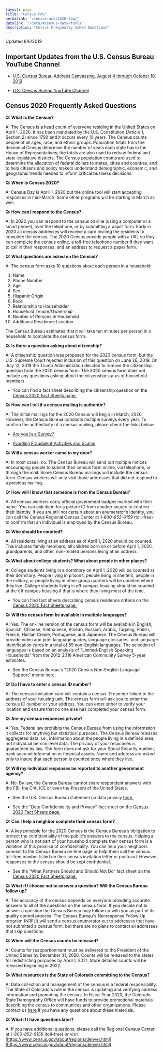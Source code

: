 ```yaml
---
layout: page
title: "Census FAQ"
permalink: "/census-acs/2020-faq/"
datalink: "/data/#census-data-tools"
description: "Census Frequently Asked Questions"
---
```



Updated 8/6/2019

## Important Updates from the U.S. Census Bureau YouTube Channel

- [U.S. Census Bureau Address Canvassing, August 4 through October 18, 2019](https://youtu.be/tOSl4sc3Ts4)

- [U.S. Census Bureau YouTube Channel](https://www.youtube.com/user/uscensusbureau)

## Census 2020 Frequently Asked Questions

**Q: What is the Census?**

A: The Census is a head count of everyone residing in the United States on April 1, 2020.  It has been mandated by the U.S. Constitution (Article 1, Section 2) since 1790 and it occurs every 10 years.  The Census counts people of all ages, race, and ethnic groups. Population totals from the decennial Census determine the number of seats each state has in the House of Representatives; the totals are also used to redraw federal and state legislative districts. The Census population counts are used to determine the allocation of federal dollars to states, cities and counties, and to help citizens and policy makers understand demographic, economic, and geographic trends needed to inform critical business decisions.

**Q: When is Census 2020?**

A: Census Day is April 1, 2020 but the online tool will start accepting responses in mid-March.  Some other programs will be starting in March as well.

**Q: How can I respond to the Census?**

A: In 2020 you can respond to the census on-line (using a computer or a smart phone), over the telephone, or by submitting a paper form.  Early in 2020 all census addresses will receive a card inviting the residents to complete the census.  The 2020 Census provide people with a URL so they can complete the census online, a toll-free telephone number if they want to call in their responses, and an address to request a paper form.

**Q:  What questions are asked on the Census?**

A: The census form asks 10 questions about each person in a household:

1. Name
2. Phone Number
3. Age
4. Sex
5. Hispanic Origin
6. Race
7. Relationship to Householder 
8. Household Tenure/Ownership
9. Number of Persons in Household
10. Additional Residence Location
 
The Census Bureau estimates that it will take ten minutes per person in a household to complete the census form.

**Q: Is there a question asking about citzenship?**

A: A citisenship question was proposed for the 2020 census form, but the U.S. Supreme Court rejected inclusion of this question on June 26, 2019.  On July 12, 2019 the Trump Administration decided to remove the citizenship question from the 2020 census form.  The 2020 census form does not include any questions asking about the citizenship status of household members.

- You can find a fact sheet describing the citizenship question on the [Census 2020 Fact Sheets page.](https://demography.dola.colorado.gov/census-acs/2020-factsheets/)

 
**Q: How can I tell if a census mailing is authentic?**

A: The initial mailings for the 2020 Census will begin in March, 2020. However, the Census Bureua conducts multiple surveys every year.  To confirm the authenticity of a census mailing, please check the links below:

- [Are you In a Survey?](https://www.census.gov/programs-surveys/are-you-in-a-survey/survey-list.html) 

- [Avoiding Fraudulent Activities and Scams](https://www.census.gov/programs-surveys/are-you-in-a-survey/fraudulent-activity-and-scams.html)  

**Q: Will a census worker come to my door?**

A: In most cases, no.  The Census Bureau will send out multiple notices encouraging people to submit their census form online, via telephone, or through the mail.  Some Census Bureau mailings will include the census form.  Census workers will only visit those addresses that did not respond to a previous mailing. 

**Q: How will I know that someone is from the Census Bureau?**

A: All census workers carry official government badges marked with their name.  You can ask them for a picture ID from another source to confirm their identity.  If you are still not certain about an enumerator’s identity, you can call the Census Regional Census Center at *1-800-852-6159* (toll-free) to confirm that an individual is employed by the Census Bureau.

**Q: Who should be counted?**

A: All residents living at an address as of April 1, 2020 should be counted.  This includes family members, all children born on or before April 1, 2020,  grandparents, and other, non-related persons living at an address.

**Q: What about college students? What about people in other places?**

A: College students living in a dormitory on April 1, 2020 will be counted at their dormitory.  People living in prisons, people living in shelters, people in the military, or people living in other group quarters will be counted where they live.  College students living in off campus housing should be counted at the off campus housing if that is where they living most of the time.

 - You can find fact sheets describing census residence criteria on the [Census 2020 Fact Sheets page.](https://demography.dola.colorado.gov/census-acs/2020-factsheets/)

**Q: Will the census form be available in multiple languages?**

A: Yes.  The on-line version of the census form will be available in English, Spanish, Chinese, Vietnamese, Korean, Russian, Arabic,
Tagalog, Polish, French, Haitian Creole, Portuguese, and Japanese.  The Census Bureau will provide video and print language guides, language glossaries, and language identification cards in  a total of 59 non-English languages.  The selection of languages is based on an analysis of "Limited-English Speaking Households" from the 2012-2016 American Community Survey 5-year estimates.

- See the Census Bureau's "2020 Census Non-English Language Support" memo [here.](https://www2.census.gov/programs-surveys/decennial/2020/program-management/memo-series/2020-memo-2018_06.pdf)


**Q: Do I have to enter a census ID number?**

A: The census invitation card will contain a census ID number linked to the address of your housing unit.  The census form will ask you to enter the census ID number or your address.  You can enter either to verify your location and ensure that no one else has completed your census form.

**Q: Are my census responses private?**

A: Yes.  Federal law prohibits the Census Bureau from using the information it collects for anything but statistical purposes.  The Census Bureau releases aggregated data, i.e., information about the people living in a defined area, not individual person level data.  The privacy of your responses is guaranteed by law.  The form does not ask for your Social Security number, bank account information or financial assets.  Name and address are asked only to insure that each person is counted once where they live.  

**Q: Will my individual responses be reported to another government agency?**

A: No.  By law, the Census Bureau cannot share respondent answers with the FBI, the CIA, ICE or even the Present of the United States.

- See the U.S. Census Bureau statement on data privacy [here.](https://www.census.gov/content/dam/Census/library/factsheets/2019/comm/2020-confidentiality-factsheet.pdf)

- See the "Data Confidentiality and Privacy" fact sheet on the [Census 2020 Fact Sheets page.](https://demography.dola.colorado.gov/census-acs/2020-factsheets/)

**Q: Can I help a neighbor complete their census form?**

A: A key principle for the 2020 Census is the Census Bureau’s obligation to protect the confidentiality of the public’s 
answers to the census.  Helping a person who is not part of your household complete their census form is a violation of this promise of confidentiality.  You can help your neighbors connect to the Census Bureau on-line page or help them call the census toll-free number listed on their census invitation letter or postcard.  However, responses to the census should be kept confidential.

- See the "What Partners Should and Should Not Do" fact sheet on the [Census 2020 Fact Sheets page.](https://demography.dola.colorado.gov/census-acs/2020-factsheets/)
 
**Q: What if I choose not to answer a question?  Will the Census Bureau follow up?**

A: The accuracy of the census depends on everyone providing accurate answers to all of the questions on the census form.  If you decide not to answer a question the Census Bureau may follow up with you as part of its quality control process.  The Census Bureau's Nonresponse Follow Up program (NRFU) will send a census enumerator out to addresses that have not submitted a census form, but there are no plans to contact all addresses that skip questions.

**Q: When will the Census counts be released?**

A: Counts for reapportionment must be delivered to the President of the United States by December 31, 2020.  Counts will be released to the states for redistricting purposes by April 1, 2021.  More detailed counts will be released beginning in 2022.


**Q: What resources is the State of Colorado committing to the Census?**

A: Data collection and management of the census is a federal responsibility.  The State of Colorado's role in the census is updating and verifying address information and promoting the census.  In Fiscal Year 2020, the Colorado State Demography Office will have funds to provide promotional materials describing the census to communities and other organizations.  Please contact us [here](mailto:adam.bickford@state.co.us)  if you have any questions about these materials.

**Q: What if I have questions later?**

A: If you have additional questions, please call the Regional Census Center at *1-800-852-6159* (toll-free) or visit [https://www.census.gov/about/regions/denver.html](https://www.census.gov/about/regions/denver.html)
